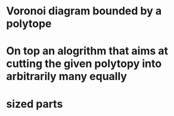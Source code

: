 # Voronoi diagram bounded by a polytope
# On top an alogrithm that aims at cutting the given polytopy into arbitrarily many equally
# sized parts

